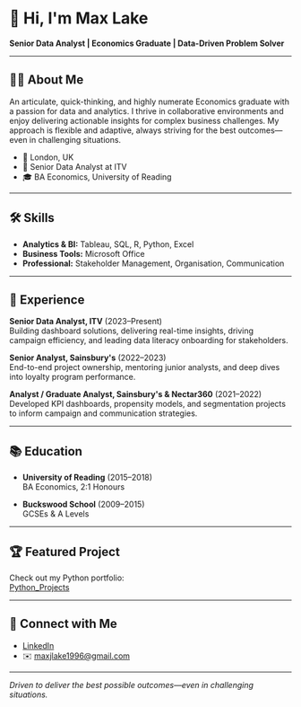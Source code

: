 # 👋 Hi, I'm Max Lake

**Senior Data Analyst | Economics Graduate | Data-Driven Problem Solver**

---

## 👨‍💼 About Me

An articulate, quick-thinking, and highly numerate Economics graduate with a passion for data and analytics. I thrive in collaborative environments and enjoy delivering actionable insights for complex business challenges. My approach is flexible and adaptive, always striving for the best outcomes—even in challenging situations.

- 📍 London, UK
- 💼 Senior Data Analyst at ITV
- 🎓 BA Economics, University of Reading

---

## 🛠️ Skills

- **Analytics & BI:** Tableau, SQL, R, Python, Excel
- **Business Tools:** Microsoft Office
- **Professional:** Stakeholder Management, Organisation, Communication

---

## 🚀 Experience

**Senior Data Analyst, ITV** (2023–Present)  
Building dashboard solutions, delivering real-time insights, driving campaign efficiency, and leading data literacy onboarding for stakeholders.

**Senior Analyst, Sainsbury's** (2022–2023)  
End-to-end project ownership, mentoring junior analysts, and deep dives into loyalty program performance.

**Analyst / Graduate Analyst, Sainsbury's & Nectar360** (2021–2022)  
Developed KPI dashboards, propensity models, and segmentation projects to inform campaign and communication strategies.

---

## 📚 Education

- **University of Reading** (2015–2018)  
  BA Economics, 2:1 Honours

- **Buckswood School** (2009–2015)  
  GCSEs & A Levels

---

## 🏆 Featured Project

Check out my Python portfolio:  
[Python_Projects](https://github.com/maxjlake96/Python_Projects)

---

## 🔗 Connect with Me

- [LinkedIn](https://www.linkedin.com/in/max-lake-30536b149/)
- ✉️ maxjlake1996@gmail.com

---

*Driven to deliver the best possible outcomes—even in challenging situations.*

